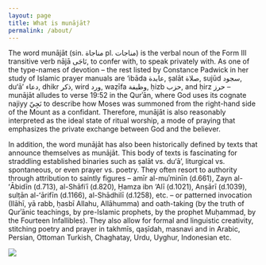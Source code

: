 ```yaml
---
layout: page
title: What is munājāt?
permalink: /about/
---
```


The word munājāt (sin. مناجاة pl. مناجات) is the verbal noun of the Form III transitive verb nājā نَاجَى, to confer with, to speak privately with. As one of the type-names of devotion – the rest listed by Constance Padwick in her study of Islamic prayer manuals are ‘ibāda عابدة, ṣalāt صلاة, sujūd سجود, du‘ā’ دعاء, dhikr ذكر, wird ورد, waẓīfa وظیفة, ḥizb حزب, and ḥirz حرز – munājāt alludes to verse 19:52 in the Qurʾān, where God uses its cognate najiyy نَجِيّ to describe how Moses was summoned from the right-hand side of the Mount as a confidant. Therefore, munājāt is also reasonably interpreted as the ideal state of ritual worship, a mode of praying that emphasizes the private exchange between God and the believer.

In addition, the word munājāt has also been historically defined by texts that announce themselves as munājāt. This body of texts is fascinating for straddling established binaries such as ṣalāt vs. du‘ā’, liturgical vs. spontaneous, or even prayer vs. poetry. They often resort to authority through attribution to saintly figures – amīr al-muʾminīn (d.661), Zayn al-ʻĀbidīn (d.713), al-Shāfiʿī (d.820), Ḥamza ibn ‘Alī (d.1021), Anṣārī (d.1039), sulṭān al-ʻārifīn (d.1166), al-Shādhilī (d.1258), etc. – or patterned invocation (Ilāhī, yā rabb, ḥasbī Allahu, Allāhumma) and oath-taking (by the truth of Qurʾānic teachings, by pre-Islamic prophets, by the prophet Muḥammad, by the Fourteen Infallibles). They also allow for formal and linguistic creativity, stitching poetry and prayer in takhmīs, qaṣīdah, masnavi and in Arabic, Persian, Ottoman Turkish, Chaghatay, Urdu, Uyghur, Indonesian etc.

<a href="{{ '/img/wax_workflow.jpg' | absolute_url }}">
  <img src="{{ '/img/wax_workflow.jpg' | absolute_url }}"/>
</a>
